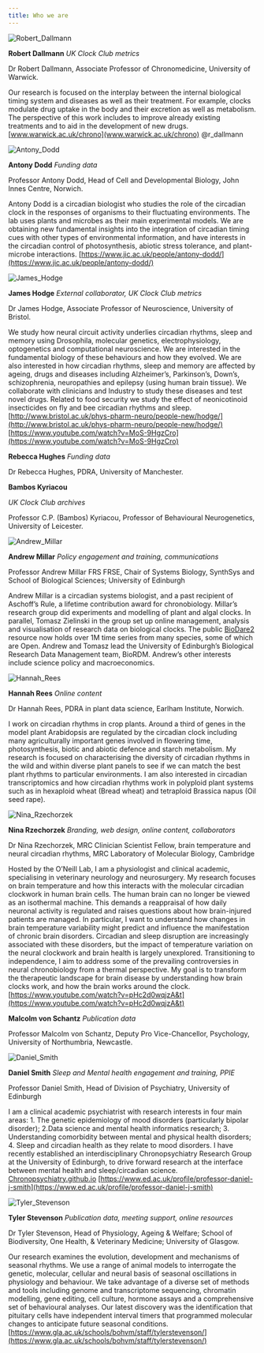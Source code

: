 ```yaml
---
title: Who we are
---
```


![Robert_Dallmann](https://user-images.githubusercontent.com/29427778/199306567-dbbc7b77-bf11-46f9-bab8-92fdc929bea7.jpeg)

**Robert Dallmann**
*UK Clock Club metrics*

Dr Robert Dallmann, Associate Professor of Chronomedicine, University of Warwick.

Our research is focused on the interplay between the internal biological timing system and diseases as well as their treatment. For example, clocks modulate drug uptake in the body and their excretion as well as metabolism. The perspective of this work includes to improve already existing treatments and to aid in the development of new drugs.
[www.warwick.ac.uk/chrono](www.warwick.ac.uk/chrono)
@r_dallmann


![Antony_Dodd](https://user-images.githubusercontent.com/29427778/199306597-b25acb75-5bf5-444c-ab1d-3f34d58376c1.jpg)

**Antony Dodd** 
*Funding data*

Professor Antony Dodd, Head of Cell and Developmental Biology, John Innes Centre, Norwich.

Antony Dodd is a circadian biologist who studies the role of the circadian clock in the responses of organisms to their fluctuating environments. The lab uses plants and microbes as their main experimental models. We are obtaining new fundamental insights into the integration of circadian timing cues with other types of environmental information, and have interests in the circadian control of photosynthesis, abiotic stress tolerance, and plant-microbe interactions.
[https://www.jic.ac.uk/people/antony-dodd/](https://www.jic.ac.uk/people/antony-dodd/)


![James_Hodge](https://user-images.githubusercontent.com/29427778/199304107-6c48c8c7-94a2-49e8-8498-027e94bd48f7.jpg)

**James Hodge**
*External collaborator, UK Clock Club metrics*

Dr James Hodge, Associate Professor of Neuroscience, University of Bristol.

We study how neural circuit activity underlies circadian rhythms, sleep and memory using Drosophila, molecular genetics, electrophysiology, optogenetics and computational neuroscience. We are interested in the fundamental biology of these behaviours and how they evolved. We are also interested in how circadian rhythms, sleep and memory are affected by ageing, drugs and diseases including Alzheimer’s, Parkinson’s, Down’s, schizophrenia, neuropathies and epilepsy (using human brain tissue). We collaborate with clinicians and Industry to study these diseases and test novel drugs. Related to food security we study the effect of neonicotinoid insecticides on fly and bee circadian rhythms and sleep.
[http://www.bristol.ac.uk/phys-pharm-neuro/people-new/hodge/](http://www.bristol.ac.uk/phys-pharm-neuro/people-new/hodge/)  
[https://www.youtube.com/watch?v=MoS-9HgzCro](https://www.youtube.com/watch?v=MoS-9HgzCro)


**Rebecca Hughes**
*Funding data*

Dr Rebecca Hughes, PDRA, University of Manchester.

**Bambos Kyriacou**

*UK Clock Club archives*

Professor C.P. (Bambos) Kyriacou, Professor of Behavioural Neurogenetics, University of Leicester.

![Andrew_Millar](https://user-images.githubusercontent.com/29427778/199304919-417de469-c138-45c2-a200-fb971a34400c.jpg)

**Andrew Millar**
*Policy engagement and training, communications*

Professor Andrew Millar FRS FRSE, Chair of Systems Biology, SynthSys and School of Biological Sciences; University of Edinburgh

Andrew Millar is a circadian systems biologist, and a past recipient of Aschoff’s Rule, a lifetime contribution award for chronobiology. Millar’s research group did experiments and modelling of plant and algal clocks. In parallel, Tomasz Zielinski in the group set up online management, analysis and visualisation of research data on biological clocks. The public [BioDare2](https://biodare2.ed.ac.uk) resource  now holds over 1M time series from many species, some of which are Open. Andrew and Tomasz lead the University of Edinburgh’s Biological Research Data Management team, BioRDM.
Andrew’s other interests include science policy and macroeconomics.

![Hannah_Rees](https://user-images.githubusercontent.com/29427778/199305926-22d154d1-8309-44d0-9e78-502ad3e5beec.jpg)

**Hannah Rees**
*Online content*

Dr Hannah Rees, PDRA in plant data science, Earlham Institute, Norwich.

I work on circadian rhythms in crop plants. Around a third of genes in the model plant Arabidopsis are regulated by the circadian clock including many agriculturally important genes involved in flowering time, photosynthesis, biotic and abiotic defence and starch metabolism. My research is focused on characterising the diversity of circadian rhythms in the wild and within diverse plant panels to see if we can match the best plant rhythms to particular environments. I am also interested in circadian transcriptomics and how circadian rhythms work in polyploid plant systems such as in hexaploid wheat (Bread wheat) and tetraploid Brassica napus (Oil seed rape).


![Nina_Rzechorzek](https://user-images.githubusercontent.com/29427778/199306721-bc693d15-766e-4129-b587-1dcf50c3763a.JPG)

**Nina Rzechorzek**
*Branding, web design, online content, collaborators*

Dr Nina Rzechorzek, MRC Clinician Scientist Fellow, brain temperature and neural circadian rhythms, MRC Laboratory of Molecular Biology, Cambridge

Hosted by the O’Neill Lab, I am a physiologist and clinical academic, specialising in veterinary neurology and neurosurgery. My research focuses on brain temperature and how this interacts with the molecular circadian clockwork in human brain cells. The human brain can no longer be viewed as an isothermal machine. This demands a reappraisal of how daily neuronal activity is regulated and raises questions about how brain-injured patients are managed. In particular, I want to understand how changes in brain temperature variability might predict and influence the manifestation of chronic brain disorders. Circadian and sleep disruption are increasingly associated with these disorders, but the impact of temperature variation on the neural clockwork and brain health is largely unexplored.
Transitioning to independence, I aim to address some of the prevailing controversies in neural chronobiology from a thermal perspective. My goal is to transform the therapeutic landscape for brain disease by understanding how brain clocks work, and how the brain works around the clock.
[https://www.youtube.com/watch?v=pHc2d0wqjzA&t](https://www.youtube.com/watch?v=pHc2d0wqjzA&t)

**Malcolm von Schantz**
*Publication data*

Professor Malcolm von Schantz, Deputy Pro Vice-Chancellor, Psychology, University of Northumbria, Newcastle.



![Daniel_Smith](https://user-images.githubusercontent.com/29427778/199307264-b1f66509-808a-4b6c-bec3-babe5237feef.jpg)

**Daniel Smith**
*Sleep and Mental health engagement and training, PPIE*

Professor Daniel Smith, Head of Division of Psychiatry, University of Edinburgh

I am a clinical academic psychiatrist with research interests in four main areas: 1. The genetic epidemiology of mood disorders (particularly bipolar disorder); 2.Data science and mental health informatics research; 3. Understanding comorbidity between mental and physical health disorders; 4. Sleep and circadian health as they relate to mood disorders. I have recently established an interdisciplinary Chronopsychiatry Research Group at the University of Edinburgh, to drive forward research at the interface between mental health and sleep/circadian science. 
[Chronopsychiatry.github.io](Chronopsychiatry.github.io)
[https://www.ed.ac.uk/profile/professor-daniel-j-smith](https://www.ed.ac.uk/profile/professor-daniel-j-smith)


![Tyler_Stevenson](https://user-images.githubusercontent.com/29427778/199307362-2e498d07-9218-4dc0-b566-bff4bbf522a2.jpg)

**Tyler Stevenson**
*Publication data, meeting support, online resources*

Dr Tyler Stevenson, Head of Physiology, Ageing & Welfare; School of Biodiversity, One Health, & Veterinary Medicine; University of Glasgow. 

Our research examines the evolution, development and mechanisms of seasonal rhythms. We use a range of animal models to interrogate the genetic, molecular, cellular and neural basis of seasonal oscillations in physiology and behaviour. We take advantage of a diverse set of methods and tools including genome and transcriptome sequencing, chromatin modelling, gene editing, cell culture, hormone assays and a comprehensive set of behavioural analyses. Our latest discovery was the identification that pituitary cells have independent interval timers that programmed molecular changes to anticipate future seasonal conditions. 
[https://www.gla.ac.uk/schools/bohvm/staff/tylerstevenson/](https://www.gla.ac.uk/schools/bohvm/staff/tylerstevenson/)





